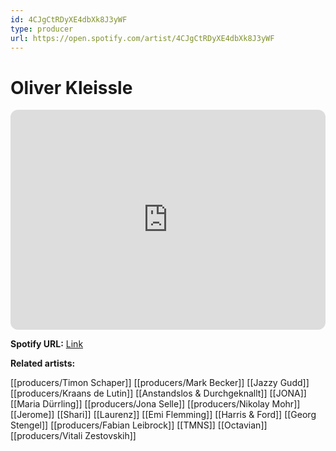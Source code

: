 ```yaml
---
id: 4CJgCtRDyXE4dbXk8J3yWF
type: producer
url: https://open.spotify.com/artist/4CJgCtRDyXE4dbXk8J3yWF
---
```

# Oliver Kleissle

<iframe style="border-radius:12px" src="https://open.spotify.com/embed/artist/4CJgCtRDyXE4dbXk8J3yWF" width="100%" height="352" frameBorder="0" allowfullscreen="" allow="autoplay; clipboard-write; encrypted-media; fullscreen; picture-in-picture" loading="lazy"></iframe>

**Spotify URL:** [Link](https://open.spotify.com/artist/4CJgCtRDyXE4dbXk8J3yWF)

**Related artists:**

[[producers/Timon Schaper]]
[[producers/Mark Becker]]
[[Jazzy Gudd]]
[[producers/Kraans de Lutin]]
[[Anstandslos & Durchgeknallt]]
[[JONA]]
[[Maria Dürrling]]
[[producers/Jona Selle]]
[[producers/Nikolay Mohr]]
[[Jerome]]
[[Shari]]
[[Laurenz]]
[[Emi Flemming]]
[[Harris & Ford]]
[[Georg Stengel]]
[[producers/Fabian Leibrock]]
[[TMNS]]
[[Octavian]]
[[producers/Vitali Zestovskih]]
